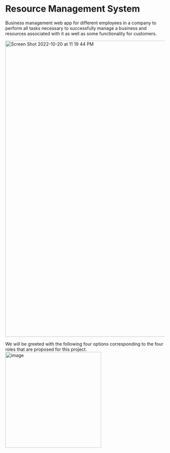 # Resource Management System
 Business management web app for different employees in a company to perform all tasks necessary to successfully manage a business and resources associated with it as well as some functionality for customers.

<img width="936" alt="Screen Shot 2022-10-20 at 11 19 44 PM" src="https://user-images.githubusercontent.com/72091301/197126507-c96384c1-9881-403b-84be-4af4d551ae54.png">

We will be greeted with the following four options corresponding to the four roles that are proposed for this project.
<img width="303" alt="image" src="https://user-images.githubusercontent.com/72091301/197127042-aa5bf7a5-78c8-4a29-9139-c76aceef9875.png">
